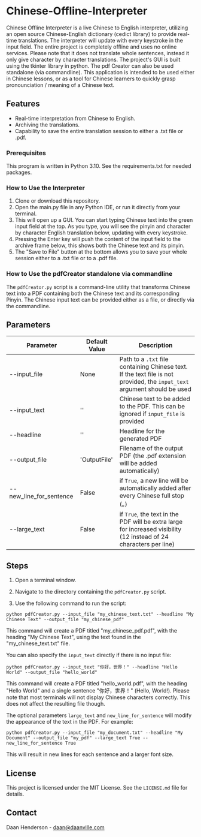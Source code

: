 # Chinese-Offline-Interpreter

Chinese Offline Interpreter is a live Chinese to English interpreter, utilizing an open source Chinese-English dictionary (cedict library) to provide real-time translations. The interpreter will update with every keystroke in the input field. The entire project is completely offline and uses no online services. Please note that it does not translate whole sentences, instead it only give character by character translations. The project's GUI is built using the tkinter library in python. The pdf Creator can also be used standalone (via commandline).
This application is intended to be used either in Chinese lessons, or as a tool for Chinese learners to quickly grasp pronounciation / meaning of a Chinese text.

## Features

- Real-time interpretation from Chinese to English.
- Archiving the translations.
- Capability to save the entire translation session to either a .txt file or .pdf.

### Prerequisites

This program is written in Python 3.10.
See the requirements.txt for needed packages.

### How to Use the Interpreter

1. Clone or download this repository.
2. Open the main.py file in any Python IDE, or run it directly from your terminal.
3. This will open up a GUI. You can start typing Chinese text into the green input field at the top. As you type, you will see the pinyin and character by character English translation below, updating with every keystroke.
4. Pressing the Enter key will push the content of the input field to the archive frame below, this shows both the Chinese text and its pinyin.
5. The "Save to File" button at the bottom allows you to save your whole session either to a .txt file or to a .pdf file.

### How to Use the pdfCreator standalone via commandline

The `pdfCreator.py` script is a command-line utility that transforms Chinese text into a PDF containing both the Chinese text and its corresponding Pinyin. The Chinese input text can be provided either as a file, or directly via the commandline.

## Parameters
| Parameter | Default Value | Description |
| --- |---| --- |
| --input_file | None | Path to a `.txt` file containing Chinese text. If the text file is not provided, the `input_text` argument should be used |
| --input_text | '' | Chinese text to be added to the PDF. This can be ignored if `input_file` is provided |
| --headline | '' | Headline for the generated PDF |
| --output_file | 'OutputFile' | Filename of the output PDF (the .pdf extension will be added automatically)|
| --new_line_for_sentence | False | if `True`, a new line will be automatically added after every Chinese full stop (。)|
| --large_text | False | if `True`, the text in the PDF will be extra large for increased visibility (12 instead of 24 characters per line)|

## Steps

1. Open a terminal window.

2. Navigate to the directory containing the `pdfCreator.py` script.

3. Use the following command to run the script:
```
python pdfCreator.py --input_file "my_chinese_text.txt" --headline "My Chinese Text" --output_file "my_chinese_pdf"
```

This command will create a PDF titled "my_chinese_pdf.pdf", with the heading "My Chinese Text", using the text found in the "my_chinese_text.txt" file.

You can also specify the `input_text` directly if there is no input file:
```
python pdfCreator.py --input_text "你好，世界！" --headline "Hello World" --output_file "hello_world"
```

This command will create a PDF titled "hello_world.pdf", with the heading "Hello World" and a single sentence "你好，世界！" (Hello, World!).
Please note that most terminals will not display Chinese characters correctly. This does not affect the resulting file though.

The optional parameters `large_text` and `new_line_for_sentence` will modify the appearance of the text in the PDF. For example:
```
python pdfCreator.py --input_file "my_document.txt" --headline "My Document" --output_file "my_pdf" --large_text True --new_line_for_sentence True
```
This will result in new lines for each sentence and a larger font size.


## License

This project is licensed under the MIT License. See the `LICENSE.md` file for details.

## Contact

Daan Henderson - daan@daanville.com
